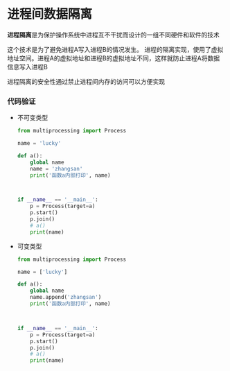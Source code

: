 # 进程间数据隔离

**进程隔离**是为保护操作系统中进程互不干扰而设计的一组不同硬件和软件的技术

这个技术是为了避免进程A写入进程B的情况发生。 进程的隔离实现，使用了虚拟地址空间。进程A的虚拟地址和进程B的虚拟地址不同，这样就防止进程A将数据信息写入进程B

进程隔离的安全性通过禁止进程间内存的访问可以方便实现

### 代码验证

+ 不可变类型

  ```python
  from multiprocessing import Process
  
  name = 'lucky'
  
  def a():
      global name
      name = 'zhangsan'
      print('函数a内部打印', name)
  
  
  
  if __name__ == '__main__':
      p = Process(target=a)
      p.start()
      p.join()
      # a()
      print(name)
  ```

+ 可变类型

  ```python
  from multiprocessing import Process
  
  name = ['lucky']
  
  def a():
      global name
      name.append('zhangsan')
      print('函数a内部打印', name)
  
  
  
  if __name__ == '__main__':
      p = Process(target=a)
      p.start()
      p.join()
      # a()
      print(name)
  ```

